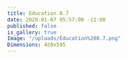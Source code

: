 ```yaml
---
title: Education 0.7
date: 2020-01-07 05:57:00 -11:00
published: false
is_gallery: true
Image: "/uploads/Education%200.7.png"
Dimensions: 420x595
---
```


